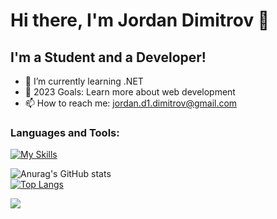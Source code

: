 # Hi there, I'm Jordan Dimitrov 👋 

## I'm a Student and a Developer!

- 🌱 I’m currently learning .NET
- 🥅 2023 Goals: Learn more about web development
- 📫 How to reach me: jordan.d1.dimitrov@gmail.com
### Languages and Tools:
[![My Skills](https://skillicons.dev/icons?i=dotnet,php,nodejs,mysql,unity,js,html,css)](https://skillicons.dev)
<br>

![Anurag's GitHub stats](https://github-readme-stats.vercel.app/api?username=Jordan-Dimitrov&show_icons=true&theme=tokyonight)
<br>
[![Top Langs](https://github-readme-stats.vercel.app/api/top-langs/?username=Jordan-Dimitrov&layout=compact)](https://github.com/jordan-dimitrov)

![](https://komarev.com/ghpvc/?username=your-github-Jordan-Dimitrov&color=green)

<br>
